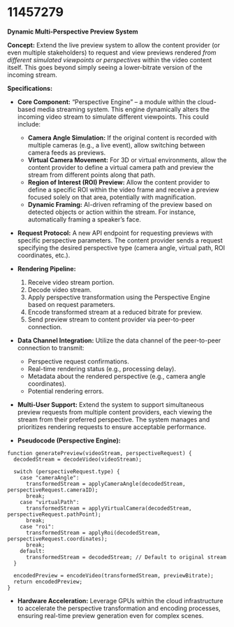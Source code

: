 # 11457279

**Dynamic Multi-Perspective Preview System**

**Concept:** Extend the live preview system to allow the content provider (or even multiple stakeholders) to request and view previews rendered *from different simulated viewpoints or perspectives* within the video content itself. This goes beyond simply seeing a lower-bitrate version of the incoming stream.

**Specifications:**

*   **Core Component:** “Perspective Engine” – a module within the cloud-based media streaming system. This engine dynamically alters the incoming video stream to simulate different viewpoints. This could include:
    *   **Camera Angle Simulation:** If the original content is recorded with multiple cameras (e.g., a live event), allow switching between camera feeds as previews.
    *   **Virtual Camera Movement:** For 3D or virtual environments, allow the content provider to define a virtual camera path and preview the stream from different points along that path.
    *   **Region of Interest (ROI) Preview:** Allow the content provider to define a specific ROI within the video frame and receive a preview focused solely on that area, potentially with magnification.
    *   **Dynamic Framing:** AI-driven reframing of the preview based on detected objects or action within the stream. For instance, automatically framing a speaker’s face.

*   **Request Protocol:** A new API endpoint for requesting previews with specific perspective parameters. The content provider sends a request specifying the desired perspective type (camera angle, virtual path, ROI coordinates, etc.).

*   **Rendering Pipeline:**
    1.  Receive video stream portion.
    2.  Decode video stream.
    3.  Apply perspective transformation using the Perspective Engine based on request parameters.
    4.  Encode transformed stream at a reduced bitrate for preview.
    5.  Send preview stream to content provider via peer-to-peer connection.

*   **Data Channel Integration:** Utilize the data channel of the peer-to-peer connection to transmit:
    *   Perspective request confirmations.
    *   Real-time rendering status (e.g., processing delay).
    *   Metadata about the rendered perspective (e.g., camera angle coordinates).
    *   Potential rendering errors.

*   **Multi-User Support:** Extend the system to support simultaneous preview requests from multiple content providers, each viewing the stream from their preferred perspective.  The system manages and prioritizes rendering requests to ensure acceptable performance.

*   **Pseudocode (Perspective Engine):**

```
function generatePreview(videoStream, perspectiveRequest) {
  decodedStream = decodeVideo(videoStream);

  switch (perspectiveRequest.type) {
    case "cameraAngle":
      transformedStream = applyCameraAngle(decodedStream, perspectiveRequest.cameraID);
      break;
    case "virtualPath":
      transformedStream = applyVirtualCamera(decodedStream, perspectiveRequest.pathPoint);
      break;
    case "roi":
      transformedStream = applyRoi(decodedStream, perspectiveRequest.coordinates);
      break;
    default:
      transformedStream = decodedStream; // Default to original stream
  }

  encodedPreview = encodeVideo(transformedStream, previewBitrate);
  return encodedPreview;
}
```

*   **Hardware Acceleration:**  Leverage GPUs within the cloud infrastructure to accelerate the perspective transformation and encoding processes, ensuring real-time preview generation even for complex scenes.